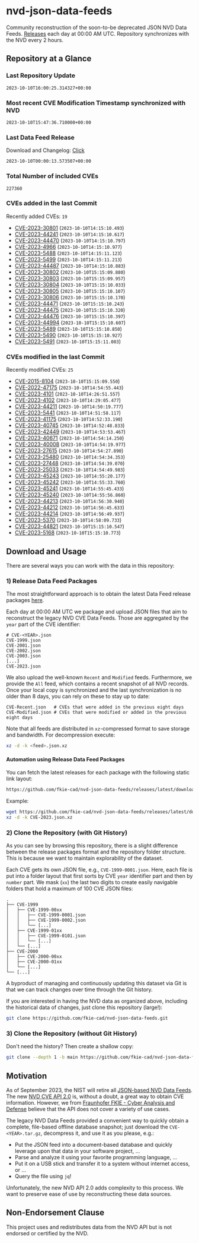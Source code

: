 # nvd-json-data-feeds

Community reconstruction of the soon-to-be deprecated JSON NVD Data Feeds. 
[Releases](https://github.com/fkie-cad/nvd-json-data-feeds/releases/latest) each day at 00:00 AM UTC.
Repository synchronizes with the NVD every 2 hours.

## Repository at a Glance

### Last Repository Update

```plain
2023-10-10T16:00:25.314327+00:00
```

### Most recent CVE Modification Timestamp synchronized with NVD

```plain
2023-10-10T15:47:36.710000+00:00
```

### Last Data Feed Release

Download and Changelog: [Click](https://github.com/fkie-cad/nvd-json-data-feeds/releases/latest)

```plain
2023-10-10T00:00:13.573507+00:00
```

### Total Number of included CVEs

```plain
227360
```

### CVEs added in the last Commit

Recently added CVEs: `19`

* [CVE-2023-30801](CVE-2023/CVE-2023-308xx/CVE-2023-30801.json) (`2023-10-10T14:15:10.493`)
* [CVE-2023-44241](CVE-2023/CVE-2023-442xx/CVE-2023-44241.json) (`2023-10-10T14:15:10.617`)
* [CVE-2023-44470](CVE-2023/CVE-2023-444xx/CVE-2023-44470.json) (`2023-10-10T14:15:10.797`)
* [CVE-2023-4966](CVE-2023/CVE-2023-49xx/CVE-2023-4966.json) (`2023-10-10T14:15:10.977`)
* [CVE-2023-5488](CVE-2023/CVE-2023-54xx/CVE-2023-5488.json) (`2023-10-10T14:15:11.123`)
* [CVE-2023-5499](CVE-2023/CVE-2023-54xx/CVE-2023-5499.json) (`2023-10-10T14:15:11.213`)
* [CVE-2023-44487](CVE-2023/CVE-2023-444xx/CVE-2023-44487.json) (`2023-10-10T14:15:10.883`)
* [CVE-2023-30802](CVE-2023/CVE-2023-308xx/CVE-2023-30802.json) (`2023-10-10T15:15:09.880`)
* [CVE-2023-30803](CVE-2023/CVE-2023-308xx/CVE-2023-30803.json) (`2023-10-10T15:15:09.957`)
* [CVE-2023-30804](CVE-2023/CVE-2023-308xx/CVE-2023-30804.json) (`2023-10-10T15:15:10.033`)
* [CVE-2023-30805](CVE-2023/CVE-2023-308xx/CVE-2023-30805.json) (`2023-10-10T15:15:10.107`)
* [CVE-2023-30806](CVE-2023/CVE-2023-308xx/CVE-2023-30806.json) (`2023-10-10T15:15:10.170`)
* [CVE-2023-44471](CVE-2023/CVE-2023-444xx/CVE-2023-44471.json) (`2023-10-10T15:15:10.243`)
* [CVE-2023-44475](CVE-2023/CVE-2023-444xx/CVE-2023-44475.json) (`2023-10-10T15:15:10.320`)
* [CVE-2023-44476](CVE-2023/CVE-2023-444xx/CVE-2023-44476.json) (`2023-10-10T15:15:10.397`)
* [CVE-2023-44994](CVE-2023/CVE-2023-449xx/CVE-2023-44994.json) (`2023-10-10T15:15:10.607`)
* [CVE-2023-5489](CVE-2023/CVE-2023-54xx/CVE-2023-5489.json) (`2023-10-10T15:15:10.850`)
* [CVE-2023-5490](CVE-2023/CVE-2023-54xx/CVE-2023-5490.json) (`2023-10-10T15:15:10.927`)
* [CVE-2023-5491](CVE-2023/CVE-2023-54xx/CVE-2023-5491.json) (`2023-10-10T15:15:11.003`)


### CVEs modified in the last Commit

Recently modified CVEs: `25`

* [CVE-2015-8104](CVE-2015/CVE-2015-81xx/CVE-2015-8104.json) (`2023-10-10T15:15:09.550`)
* [CVE-2022-47175](CVE-2022/CVE-2022-471xx/CVE-2022-47175.json) (`2023-10-10T14:54:55.443`)
* [CVE-2023-4101](CVE-2023/CVE-2023-41xx/CVE-2023-4101.json) (`2023-10-10T14:26:51.557`)
* [CVE-2023-4102](CVE-2023/CVE-2023-41xx/CVE-2023-4102.json) (`2023-10-10T14:29:05.477`)
* [CVE-2023-44211](CVE-2023/CVE-2023-442xx/CVE-2023-44211.json) (`2023-10-10T14:50:19.777`)
* [CVE-2023-5441](CVE-2023/CVE-2023-54xx/CVE-2023-5441.json) (`2023-10-10T14:51:58.117`)
* [CVE-2023-41175](CVE-2023/CVE-2023-411xx/CVE-2023-41175.json) (`2023-10-10T14:52:33.190`)
* [CVE-2023-40745](CVE-2023/CVE-2023-407xx/CVE-2023-40745.json) (`2023-10-10T14:52:48.833`)
* [CVE-2023-42449](CVE-2023/CVE-2023-424xx/CVE-2023-42449.json) (`2023-10-10T14:53:53.467`)
* [CVE-2023-40671](CVE-2023/CVE-2023-406xx/CVE-2023-40671.json) (`2023-10-10T14:54:14.250`)
* [CVE-2023-40008](CVE-2023/CVE-2023-400xx/CVE-2023-40008.json) (`2023-10-10T14:54:19.977`)
* [CVE-2023-27615](CVE-2023/CVE-2023-276xx/CVE-2023-27615.json) (`2023-10-10T14:54:27.890`)
* [CVE-2023-25480](CVE-2023/CVE-2023-254xx/CVE-2023-25480.json) (`2023-10-10T14:54:34.353`)
* [CVE-2023-27448](CVE-2023/CVE-2023-274xx/CVE-2023-27448.json) (`2023-10-10T14:54:39.070`)
* [CVE-2023-25033](CVE-2023/CVE-2023-250xx/CVE-2023-25033.json) (`2023-10-10T14:54:49.983`)
* [CVE-2023-45243](CVE-2023/CVE-2023-452xx/CVE-2023-45243.json) (`2023-10-10T14:55:20.177`)
* [CVE-2023-45242](CVE-2023/CVE-2023-452xx/CVE-2023-45242.json) (`2023-10-10T14:55:33.760`)
* [CVE-2023-45241](CVE-2023/CVE-2023-452xx/CVE-2023-45241.json) (`2023-10-10T14:55:45.433`)
* [CVE-2023-45240](CVE-2023/CVE-2023-452xx/CVE-2023-45240.json) (`2023-10-10T14:55:56.860`)
* [CVE-2023-44213](CVE-2023/CVE-2023-442xx/CVE-2023-44213.json) (`2023-10-10T14:56:30.940`)
* [CVE-2023-44212](CVE-2023/CVE-2023-442xx/CVE-2023-44212.json) (`2023-10-10T14:56:45.633`)
* [CVE-2023-44214](CVE-2023/CVE-2023-442xx/CVE-2023-44214.json) (`2023-10-10T14:56:49.937`)
* [CVE-2023-5370](CVE-2023/CVE-2023-53xx/CVE-2023-5370.json) (`2023-10-10T14:58:09.733`)
* [CVE-2023-44821](CVE-2023/CVE-2023-448xx/CVE-2023-44821.json) (`2023-10-10T15:15:10.547`)
* [CVE-2023-5168](CVE-2023/CVE-2023-51xx/CVE-2023-5168.json) (`2023-10-10T15:15:10.773`)


## Download and Usage

There are several ways you can work with the data in this repository:

### 1) Release Data Feed Packages

The most straightforward approach is to obtain the latest Data Feed release packages [here](https://github.com/fkie-cad/nvd-json-data-feeds/releases/latest).

Each day at 00:00 AM UTC we package and upload JSON files that aim to reconstruct the legacy NVD CVE Data Feeds.
Those are aggregated by the `year` part of the CVE identifier:

```
# CVE-<YEAR>.json
CVE-1999.json
CVE-2001.json
CVE-2002.json
CVE-2003.json
[...]
CVE-2023.json
```

We also upload the well-known `Recent` and `Modified` feeds.
Furthermore, we provide the `All` feed, which contains a recent snapshot of all NVD records.
Once your local copy is synchronized and the last synchronization is no older than 8 days, you can rely on these to stay up to date:

```plain
CVE-Recent.json   # CVEs that were added in the previous eight days
CVE-Modified.json # CVEs that were modified or added in the previous eight days
```

Note that all feeds are distributed in `xz`-compressed format to save storage and bandwidth.
For decompression execute:

```sh
xz -d -k <feed>.json.xz
```


#### Automation using Release Data Feed Packages

You can fetch the latest releases for each package with the following static link layout:

```sh
https://github.com/fkie-cad/nvd-json-data-feeds/releases/latest/download/CVE-<YEAR>.json.xz
```

Example:

```sh
wget https://github.com/fkie-cad/nvd-json-data-feeds/releases/latest/download/CVE-2023.json.xz
xz -d -k CVE-2023.json.xz
```

### 2) Clone the Repository (with Git History)

As you can see by browsing this repository, there is a slight difference between the release packages format and the repository folder structure.
This is because we want to maintain explorability of the dataset.

Each CVE gets its own JSON file, e.g., `CVE-1999-0001.json`.
Here, each file is put into a folder layout that first sorts by CVE `year` identifier part and then by `number` part.
We mask (`xx`) the last two digits to create easily navigable folders that hold a maximum of 100 CVE JSON files:

```plain
.
├── CVE-1999
│   ├── CVE-1999-00xx
│   │   ├── CVE-1999-0001.json
│   │   ├── CVE-1999-0002.json
│   │   └── [...]
│   ├── CVE-1999-01xx
│   │   ├── CVE-1999-0101.json
│   │   └── [...]
│   └── [...]
├── CVE-2000
│   ├── CVE-2000-00xx
│   ├── CVE-2000-01xx
│   └── [...]
└── [...]
```

A byproduct of managing and continuously updating this dataset via Git is that we can track changes over time through the Git history.

If you are interested in having the NVD data as organized above, including the historical data of changes, just clone this repository (large!):

```sh
git clone https://github.com/fkie-cad/nvd-json-data-feeds.git
```

### 3) Clone the Repository (without Git History)

Don't need the history? Then create a shallow copy:

```sh
git clone --depth 1 -b main https://github.com/fkie-cad/nvd-json-data-feeds.git
```

## Motivation

As of September 2023, the NIST will retire all [JSON-based NVD Data Feeds](https://nvd.nist.gov/vuln/data-feeds#divRetirementBanner-1).
The new [NVD CVE API 2.0](https://nvd.nist.gov/developers/vulnerabilities) is, without a doubt, a great way to obtain CVE information.
However, we from [Fraunhofer FKIE - Cyber Analysis and Defense](https://www.fkie.fraunhofer.de/en/departments/cad.html) believe that the API does not cover a variety of use cases.

The legacy NVD Data Feeds provided a convenient way to quickly obtain a complete, file-based offline database snapshot; just download the `CVE-<YEAR>.tar.gz`, decompress it, and use it as you please, e.g.:

* Put the JSON feed into a document-based database and quickly leverage upon that data in your software project, ...
* Parse and analyze it using your favorite programming language, ...
* Put it on a USB stick and transfer it to a system without internet access, or ...
* Query the file using `jq`!

Unfortunately, the new NVD API 2.0 adds complexity to this process.
We want to preserve ease of use by reconstructing these data sources.

## Non-Endorsement Clause

This project uses and redistributes data from the NVD API but is not endorsed or certified by the NVD.